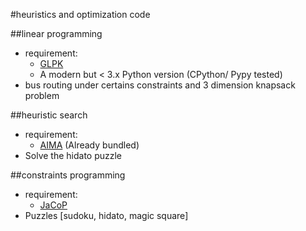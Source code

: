 #heuristics and optimization code


##linear programming
* requirement:
	* [GLPK](http://www.gnu.org/software/glpk/)
	* A modern but < 3.x Python version (CPython/ Pypy tested)
* bus routing under certains constraints and 3 dimension knapsack problem

##heuristic search
* requirement:
	* [AIMA](https://github.com/aima-java/aima-java) (Already bundled)
* Solve the hidato puzzle

##constraints programming
* requirement:
	* [JaCoP](https://github.com/radsz/jacop)
* Puzzles [sudoku, hidato, magic square]